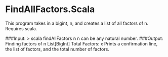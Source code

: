 FindAllFactors.Scala
= 

This program takes in a bigint, n, and creates a list of all factors of n. Requires scala.

###Input: 
	> scala findAllFactors n
n can be any natural number.
###Output: 
	Finding factors of n
	List[BigInt]
	Total Factors: x
Prints a confirmation line, the list of factors, and the total number of factors.
	